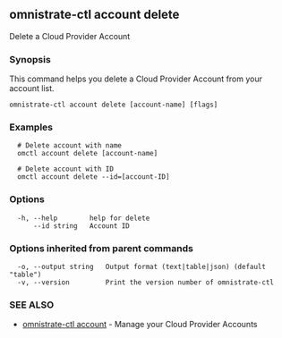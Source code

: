 ## omnistrate-ctl account delete

Delete a Cloud Provider Account

### Synopsis

This command helps you delete a Cloud Provider Account from your account list.

```
omnistrate-ctl account delete [account-name] [flags]
```

### Examples

```
  # Delete account with name
  omctl account delete [account-name]

  # Delete account with ID
  omctl account delete --id=[account-ID]
```

### Options

```
  -h, --help        help for delete
      --id string   Account ID
```

### Options inherited from parent commands

```
  -o, --output string   Output format (text|table|json) (default "table")
  -v, --version         Print the version number of omnistrate-ctl
```

### SEE ALSO

* [omnistrate-ctl account](omnistrate-ctl_account.md)	 - Manage your Cloud Provider Accounts

